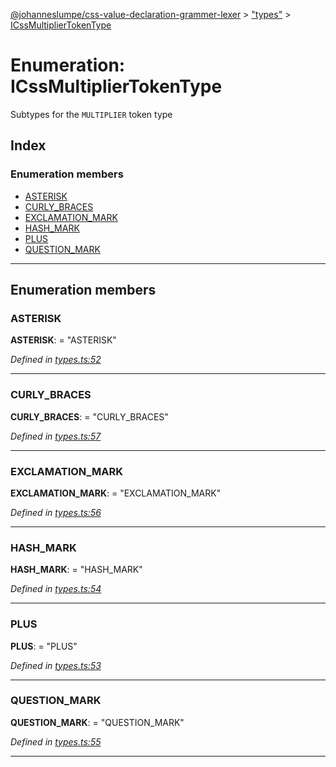 [@johanneslumpe/css-value-declaration-grammer-lexer](../README.md) > ["types"](../modules/_types_.md) > [ICssMultiplierTokenType](../enums/_types_.icssmultipliertokentype.md)

# Enumeration: ICssMultiplierTokenType

Subtypes for the `MULTIPLIER` token type

## Index

### Enumeration members

* [ASTERISK](_types_.icssmultipliertokentype.md#asterisk)
* [CURLY_BRACES](_types_.icssmultipliertokentype.md#curly_braces)
* [EXCLAMATION_MARK](_types_.icssmultipliertokentype.md#exclamation_mark)
* [HASH_MARK](_types_.icssmultipliertokentype.md#hash_mark)
* [PLUS](_types_.icssmultipliertokentype.md#plus)
* [QUESTION_MARK](_types_.icssmultipliertokentype.md#question_mark)

---

## Enumeration members

<a id="asterisk"></a>

###  ASTERISK

**ASTERISK**:  = "ASTERISK"

*Defined in [types.ts:52](https://github.com/johanneslumpe/css-value-declaration-grammer-lexer/blob/2d14583/src/types.ts#L52)*

___
<a id="curly_braces"></a>

###  CURLY_BRACES

**CURLY_BRACES**:  = "CURLY_BRACES"

*Defined in [types.ts:57](https://github.com/johanneslumpe/css-value-declaration-grammer-lexer/blob/2d14583/src/types.ts#L57)*

___
<a id="exclamation_mark"></a>

###  EXCLAMATION_MARK

**EXCLAMATION_MARK**:  = "EXCLAMATION_MARK"

*Defined in [types.ts:56](https://github.com/johanneslumpe/css-value-declaration-grammer-lexer/blob/2d14583/src/types.ts#L56)*

___
<a id="hash_mark"></a>

###  HASH_MARK

**HASH_MARK**:  = "HASH_MARK"

*Defined in [types.ts:54](https://github.com/johanneslumpe/css-value-declaration-grammer-lexer/blob/2d14583/src/types.ts#L54)*

___
<a id="plus"></a>

###  PLUS

**PLUS**:  = "PLUS"

*Defined in [types.ts:53](https://github.com/johanneslumpe/css-value-declaration-grammer-lexer/blob/2d14583/src/types.ts#L53)*

___
<a id="question_mark"></a>

###  QUESTION_MARK

**QUESTION_MARK**:  = "QUESTION_MARK"

*Defined in [types.ts:55](https://github.com/johanneslumpe/css-value-declaration-grammer-lexer/blob/2d14583/src/types.ts#L55)*

___

